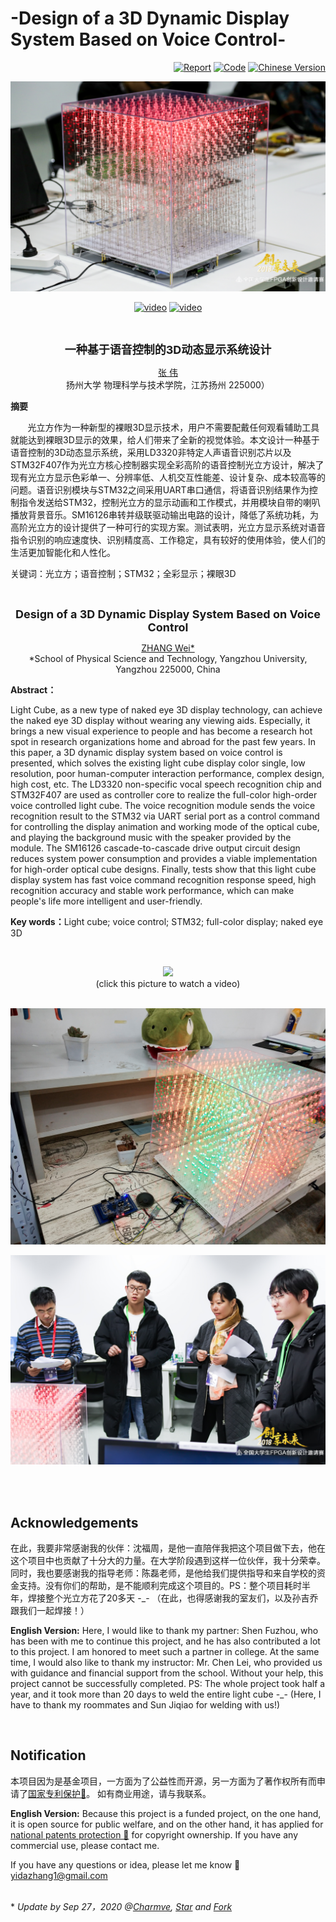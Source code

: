 # -Design of a 3D Dynamic Display System Based on Voice Control-

<p align="right">
  <a href="https://github.com/Charmve/Design-of-a-3D-Dynamic-Display-System-Based-on-Voice-Control/blob/master/02_Design%20Report/%E3%80%8A%E5%9F%BA%E4%BA%8EFPGA%E7%9A%84%E6%99%BA%E8%83%BD%E8%AF%AD%E9%9F%B33D%E5%8A%A8%E6%80%81%E6%98%BE%E7%A4%BA%E7%B3%BB%E7%BB%9F%C2%B7%E8%AE%BE%E8%AE%A1%E6%8A%A5%E5%91%8A%E3%80%8B.pdf" target="_blank"><img src="https://img.shields.io/badge/-Report-blue" alt="Report"></a>
  <a href="https://github.com/Charmve/Design-of-a-3D-Dynamic-Display-System-Based-on-Voice-Control/tree/master/01_LightCube-Projects/01_LightCube" target="_blank"><img src="https://img.shields.io/badge/-Code-green" alt="Code"></a>
  <a href="https://github.com/Charmve/Design-of-a-3D-Dynamic-Display-System-Based-on-Voice-Control/tree/master/06_Licences" target="_blank"><img src="https://img.shields.io/badge/-Licence-red" alt="Chinese Version"></a>
</p>

![PNG](./03_Pictures/CompetitionScene/mmexport1544341557630.jpeg) 

<p align="center"><a href="https://www.youtube.com/watch?v=-jAfvdNz-kE" target="_blank"><img src="https://img.shields.io/badge/Video-YouTube-green" alt="video"></a>  <a href="https://www.bilibili.com/video/BV1cJ411C7NR" target="_blank"><img src="https://img.shields.io/badge/Video-B站-red" alt="video"></a></p>

<br>
<p align="center"><font size="4"><strong>一种基于语音控制的3D动态显示系统设计</strong></font></p>
<p align="center"><a href="https://charmve.github.io/" target="_blank">张 伟</a><br>
扬州大学 物理科学与技术学院，江苏扬州 225000）</p>

<p><b>摘要</b></p>
<p>&nbsp &nbsp &nbsp &nbsp光立方作为一种新型的裸眼3D显示技术，用户不需要配戴任何观看辅助工具就能达到裸眼3D显示的效果，给人们带来了全新的视觉体验。本文设计一种基于语音控制的3D动态显示系统，采用LD3320非特定人声语音识别芯片以及STM32F407作为光立方核心控制器实现全彩高阶的语音控制光立方设计，解决了现有光立方显示色彩单一、分辨率低、人机交互性能差、设计复杂、成本较高等的问题。语音识别模块与STM32之间采用UART串口通信，将语音识别结果作为控制指令发送给STM32，控制光立方的显示动画和工作模式，并用模块自带的喇叭播放背景音乐。SM16126串转并级联驱动输出电路的设计，降低了系统功耗，为高阶光立方的设计提供了一种可行的实现方案。测试表明，光立方显示系统对语音指令识别的响应速度快、识别精度高、工作稳定，具有较好的使用体验，使人们的生活更加智能化和人性化。</p>

<p>关键词：光立方；语音控制；STM32；全彩显示；裸眼3D</p>

<br>
<p align="center"><font size="4"><strong>Design of a 3D Dynamic Display System Based on Voice Control</strong></font></p>
<p align="center"><a href="https://charmve.github.io/" target="_blank">ZHANG Wei*</a> <br>
*School of Physical Science and Technology, Yangzhou University, Yangzhou 225000, China </p>

<p><strong>Abstract：</strong></p> 
<p>Light Cube, as a new type of naked eye 3D display technology, can achieve the naked eye 3D display without wearing any viewing aids. Especially, it brings a new visual experience to people and has become a research hot spot in research organizations home and abroad for the past few years. In this paper, a 3D dynamic display system based on voice control is presented, which solves the existing light cube display color single, low resolution, poor human-computer interaction performance, complex design, high cost, etc. The LD3320 non-specific vocal speech recognition chip and STM32F407 are used as controller core to realize the full-color high-order voice controlled light cube. The voice recognition module sends the voice recognition result to the STM32 via UART serial port as a control command for controlling the display animation and working mode of the optical cube, and playing the background music with the speaker provided by the module. The SM16126 cascade-to-cascade drive output circuit design reduces system power consumption and provides a viable implementation for high-order optical cube designs. Finally, tests show that this light cube display system has fast voice command recognition response speed, high recognition accuracy and stable work performance, which can make people's life more intelligent and user-friendly.</p>

<p><strong>Key words：</strong>Light cube; voice control; STM32; full-color display; naked eye 3D</p>

<br>

<p align="center"><a href="https://www.youtube.com/watch?v=-jAfvdNz-kE" target="_blank"><img src="https://img-blog.csdnimg.cn/20200706154355286.png"></a>
<br>(click this picture to watch a video)</p>

<br>![PNG](./03_Pictures/LightCubePictures/Light-Cube_completed.jpg)

![PNG](./03_Pictures/CompetitionScene/mmexport1544416914509.jpeg) 

<br>
<br>

## Acknowledgements

<p>在此，我要非常感谢我的伙伴：沈福周，是他一直陪伴我把这个项目做下去，他在这个项目中也贡献了十分大的力量。在大学阶段遇到这样一位伙伴，我十分荣幸。同时，我也要感谢我的指导老师：陈磊老师，是他给我们提供指导和来自学校的资金支持。没有你们的帮助，是不能顺利完成这个项目的。PS：整个项目耗时半年，焊接整个光立方花了20多天 -_- （在此，也得感谢我的室友们，以及孙吉乔跟我们一起焊接！）</p>

<p><b>English Version:</b> Here, I would like to thank my partner: Shen Fuzhou, who has been with me to continue this project, and he has also contributed a lot to this project. I am honored to meet such a partner in college. At the same time, I would also like to thank my instructor: Mr. Chen Lei, who provided us with guidance and financial support from the school. Without your help, this project cannot be successfully completed. PS: The whole project took half a year, and it took more than 20 days to weld the entire light cube -_- (Here, I have to thank my roommates and Sun Jiqiao for welding with us!)</p>

<br>

## Notification

<p>本项目因为是基金项目，一方面为了公益性而开源，另一方面为了著作权所有而申请了<a href="https://github.com/Charmve/Design-of-a-3D-Dynamic-Display-System-Based-on-Voice-Control/tree/master/06_Licences" target="_blank">国家专利保护📑</a>。 如有商业用途，请与我联系。</p>

<p><b>English Version:</b> Because this project is a funded project, on the one hand, it is open source for public welfare, and on the other hand, it has applied for <a href="https://github.com/Charmve/Design-of-a-3D-Dynamic-Display-System-Based-on-Voice-Control/tree/master/06_Licences" target="_blank">national patents protection 📑</a> for copyright ownership. If you have any commercial use, please contact me.</p>

If you have any questions or idea, please let me know :email: yidazhang1@gmail.com

<br>
* <i>Update by Sep 27，2020 @<a href="https://github.com/Charmve" target="_blank">Charmve</a>, 
    <a class="github-button"
        href="https://github.com/Charmve/Surface-Defect-Detection"
        data-icon="octicon-star" data-show-count="true"
        aria-label="Star Charmve/Surface-Defect-Detection on GitHub">Star</a> 
    and 
    <a class="github-button"
        href="https://github.com/Charmve/Surface-Defect-Detection/fork"
        data-icon="octicon-repo-forked" data-show-count="true"
        aria-label="Fork Charmve/Surface-Defect-Detection on GitHub">Fork</a>
</i>

